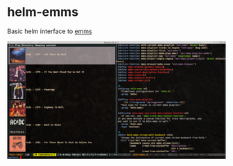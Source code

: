 # helm-emms

Basic helm interface to [emms](https://www.gnu.org/software/emms/)

![directories](images/helm-emms-directories.jpg)

